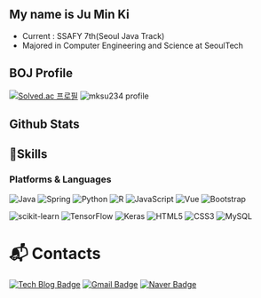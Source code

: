 ## My name is Ju Min Ki

- Current : SSAFY 7th(Seoul Java Track)
- Majored in Computer Engineering and Science at SeoulTech

<!-- [![Hits](https://hits.seeyoufarm.com/api/count/incr/badge.svg?url=https%3A%2F%2Fgithub.com%2Fmingggkeee&count_bg=%2379C83D&title_bg=%23555555&icon=&icon_color=%23E7E7E7&title=hits&edge_flat=false)](https://hits.seeyoufarm.com)-->

## BOJ Profile
[![Solved.ac
프로필](http://mazassumnida.wtf/api/v2/generate_badge?boj=mksu234)](https://solved.ac/mksu234)
![mksu234 profile](http://mazandi.herokuapp.com/api?handle=mksu234&theme=warm)

## Github Stats
<!-- ![Anurag's GitHub stats](https://github-readme-stats.vercel.app/api?username=mingggkeee&show_icons=true&theme=radical)
[![Top Langs](https://github-readme-stats.vercel.app/api/top-langs/?username=mingggkeee&layout=compact)](https://github.com/anuraghazra/github-readme-stats) -->

## 💪Skills
### Platforms & Languages
![Java](https://img.shields.io/badge/Java-007396.svg?&style=for-the-badge&logo=Java&logoColor=white)
![Spring](https://img.shields.io/badge/Spring-6DB33F.svg?&style=for-the-badge&logo=Spring&logoColor=white)
![Python](https://img.shields.io/badge/Python-3776AB.svg?&style=for-the-badge&logo=Python&logoColor=white)
![R](https://img.shields.io/badge/R-276DC3.svg?&style=for-the-badge&logo=R&logoColor=white)
![JavaScript](https://img.shields.io/badge/JavaScript-F7DF1E.svg?&style=for-the-badge&logo=JavaScript&logoColor=white)
![Vue](https://img.shields.io/badge/Vue-4FC08D.svg?&style=for-the-badge&logo=Vue.js&logoColor=white)
![Bootstrap](https://img.shields.io/badge/Bootstrap-7952B3.svg?&style=for-the-badge&logo=Bootstrap&logoColor=white)

![scikit-learn](https://img.shields.io/badge/scikitlearn-F7931E.svg?&style=for-the-badge&logo=scikit-learn&logoColor=white)
![TensorFlow](https://img.shields.io/badge/TensorFlow-FF6F00.svg?&style=for-the-badge&logo=TensorFlow&logoColor=white)
![Keras](https://img.shields.io/badge/Keras-D00000.svg?&style=for-the-badge&logo=TensorFlow&logoColor=white)
![HTML5](https://img.shields.io/badge/HTML5-E34F26.svg?&style=for-the-badge&logo=HTML5&logoColor=white)
![CSS3](https://img.shields.io/badge/CSS3-1572B6.svg?&style=for-the-badge&logo=CSS3&logoColor=white)
![MySQL](https://img.shields.io/badge/MySQL-4479A1.svg?&style=for-the-badge&logo=MySQL&logoColor=white)

<!-- ### Tools
![Git](https://img.shields.io/badge/Git-F05032.svg?&style=for-the-badge&logo=Git&logoColor=white)
![IntelliJ IDEA](https://img.shields.io/badge/IntelliJ%20IDEA-000000.svg?&style=for-the-badge&logo=IntelliJ%20IDEA&logoColor=white)
![Eclipse IDE](https://img.shields.io/badge/Eclipse%20IDE-2C2255.svg?&style=for-the-badge&logo=Eclipse%20IDE&logoColor=white)
![Visual Studio Code](https://img.shields.io/badge/Visual%20Studio%20Code-007ACC.svg?&style=for-the-badge&logo=Visual%20Studio%20Code&logoColor=white)
![R Studio](https://img.shields.io/badge/R%20Studio-75AADB.svg?&style=for-the-badge&logo=R%20Studio&logoColor=white) -->

 
# :mailbox_with_mail: Contacts
[![Tech Blog Badge](http://img.shields.io/badge/-Tech%20blog-black?style=flat-square&logo=github&link=https://velog.io/@mingggkeee/)](https://velog.io/@mingggkeee)
[![Gmail Badge](https://img.shields.io/badge/Gmail-d14836?style=flat-square&logo=Gmail&logoColor=white&link=mailto:mksu234@gmail.com)](mailto:mksu234@gmail.com)
[![Naver Badge](https://img.shields.io/badge/Naver-03C75A?style=flat-square&logo=Naver&logoColor=white&link=mailto:mksu234@naver.com)](mailto:mksu234@naver.com)
